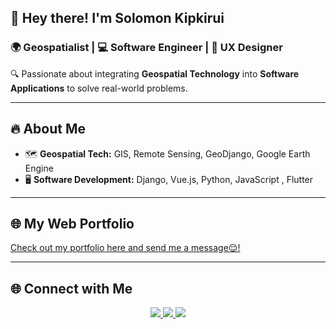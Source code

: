 ## 🚀 Hey there! I'm **Solomon Kipkirui**

### 🌍 Geospatialist | 💻 Software Engineer | 🎨 UX Designer
🔍 Passionate about integrating **Geospatial Technology** into **Software Applications** to solve real-world problems.   

---

## 🔥 About Me  
- 🗺️ **Geospatial Tech:** GIS, Remote Sensing, GeoDjango, Google Earth Engine  
- 🖥️ **Software Development:** Django, Vue.js, Python, JavaScript , Flutter


---

## 🌐 My Web Portfolio  
[Check out my portfolio here and send me a message😌!](https://portfolio-website-one-snowy-40.vercel.app/)

---

## 🌐 Connect with Me  
<p align="center">
  <a href="inkedin.com/in/solomonkipkirui/">
    <img src="https://img.shields.io/badge/LinkedIn-Solomon_Kipkirui-blue?style=for-the-badge&logo=linkedin"/>
  </a>
  <a href="https://x.com/Rangosolo79">
    <img src="https://img.shields.io/badge/Twitter-%40Rangosolo-blue?style=for-the-badge&logo=twitter"/>
  </a>
  <a href="mailto:kipkirui.solomon44@gmail.com">
    <img src="https://img.shields.io/badge/Email-kipkirui.solomon44%40gmail.com-red?style=for-the-badge&logo=gmail"/>
  </a>
</p>
